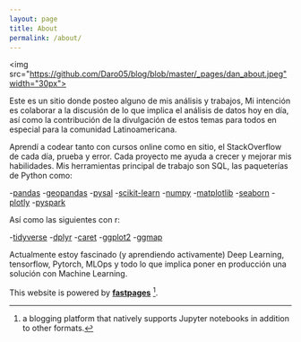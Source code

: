 ```yaml
---
layout: page
title: About
permalink: /about/
---
```


<img src="https://github.com/Daro05/blog/blob/master/_pages/dan_about.jpeg"width="30px">

Este es un sitio donde posteo alguno de mis análisis y trabajos, Mi intención es colaborar a la discusión de lo que implica el análisis de datos hoy en día, así como la contribución de la divulgación de estos temas para todos en especial para la comunidad Latinoamericana. 

Aprendí a codear tanto con cursos online como en sitio, el StackOverflow de cada día, prueba y error. Cada proyecto me ayuda a crecer y mejorar mis habilidades. Mis herramientas principal de trabajo son SQL, las paqueterías de Python como:

-[pandas](https://pandas.pydata.org)
-[geopandas](https://geopandas.org)
-[pysal](https://pysal.org)
-[scikit-learn](https://scikit-learn.org)
-[numpy](https://numpy.org)
-[matplotlib](https://matplotlib.org)
-[seaborn](https://seaborn.pydata.org)
-[plotly](https://plotly.com)
-[pyspark](https://spark.apache.org/docs/latest/api/python/index.html)

Así como las siguientes con r:

-[tidyverse](https://www.tidyverse.org)
-[dplyr](https://dplyr.tidyverse.org)
-[caret](http://topepo.github.io/caret/index.html)
-[ggplot2](https://ggplot2.tidyverse.org)
-[ggmap](https://www.datanalytics.com/libro_r/introduccion-a-ggmap.html)

Actualmente estoy fascinado (y aprendiendo activamente) Deep Learning, tensorflow, Pytorch, MLOps y todo lo que implica poner en producción una solución con Machine Learning.




This website is powered by **[fastpages](https://github.com/fastai/fastpages)** [^1].
[^1]:a blogging platform that natively supports Jupyter notebooks in addition to other formats.
